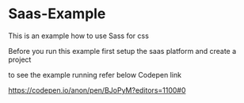 # Saas-Example
This is an example how to use Sass for css

Before you run this example first setup the saas platform and create a project

to see the example running refer below Codepen link

https://codepen.io/anon/pen/BJoPyM?editors=1100#0